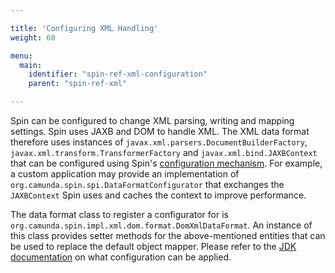 ```yaml
---

title: 'Configuring XML Handling'
weight: 60

menu:
  main:
    identifier: "spin-ref-xml-configuration"
    parent: "spin-ref-xml"

---
```


Spin can be configured to change XML parsing, writing and mapping settings. Spin uses JAXB and DOM to handle XML. The XML data format therefore uses instances of `javax.xml.parsers.DocumentBuilderFactory`, `javax.xml.transform.TransformerFactory` and `javax.xml.bind.JAXBContext` that can be configured using Spin's [configuration mechanism][configuring-data-formats]. For example, a custom application may provide an implementation of `org.camunda.spin.spi.DataFormatConfigurator` that exchanges the `JAXBContext` Spin uses and caches the context to improve performance.

The data format class to register a configurator for is `org.camunda.spin.impl.xml.dom.format.DomXmlDataFormat`. An instance of this class provides setter methods for the above-mentioned entities that can be used to replace the default object mapper. Please refer to the [JDK documentation][jdk-7-doc] on what configuration can be applied.

[jdk-7-doc]: http://docs.oracle.com/javase/7/docs/api/
[configuring-data-formats]: ref:#extending-spin-configuring-data-formats
